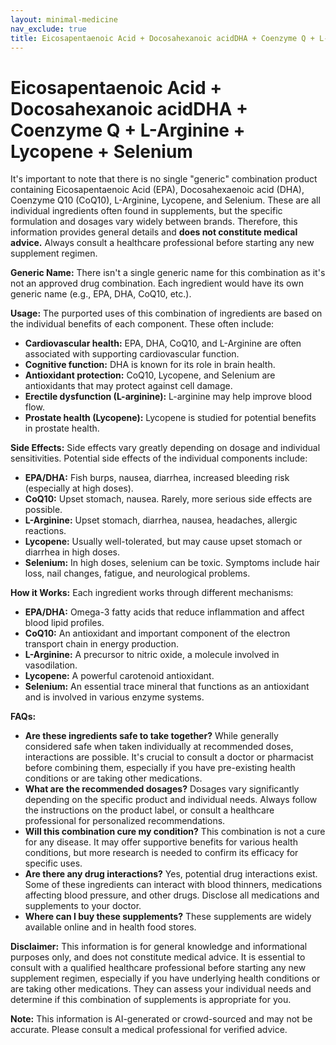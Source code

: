 ```yaml
---
layout: minimal-medicine
nav_exclude: true
title: Eicosapentaenoic Acid + Docosahexanoic acidDHA + Coenzyme Q + L-Arginine + Lycopene + Selenium
---
```


# Eicosapentaenoic Acid + Docosahexanoic acidDHA + Coenzyme Q + L-Arginine + Lycopene + Selenium

It's important to note that there is no single "generic" combination product containing Eicosapentaenoic Acid (EPA), Docosahexaenoic acid (DHA), Coenzyme Q10 (CoQ10), L-Arginine, Lycopene, and Selenium.  These are all individual ingredients often found in supplements, but the specific formulation and dosages vary widely between brands.  Therefore, this information provides general details and **does not constitute medical advice.**  Always consult a healthcare professional before starting any new supplement regimen.

**Generic Name:**  There isn't a single generic name for this combination as it's not an approved drug combination.  Each ingredient would have its own generic name (e.g., EPA, DHA, CoQ10, etc.).

**Usage:** The purported uses of this combination of ingredients are based on the individual benefits of each component. These often include:

* **Cardiovascular health:** EPA, DHA, CoQ10, and L-Arginine are often associated with supporting cardiovascular function.
* **Cognitive function:** DHA is known for its role in brain health.
* **Antioxidant protection:** CoQ10, Lycopene, and Selenium are antioxidants that may protect against cell damage.
* **Erectile dysfunction (L-arginine):**  L-arginine may help improve blood flow.
* **Prostate health (Lycopene):** Lycopene is studied for potential benefits in prostate health.

**Side Effects:**  Side effects vary greatly depending on dosage and individual sensitivities.  Potential side effects of the individual components include:

* **EPA/DHA:**  Fish burps, nausea, diarrhea, increased bleeding risk (especially at high doses).
* **CoQ10:**  Upset stomach, nausea.  Rarely, more serious side effects are possible.
* **L-Arginine:**  Upset stomach, diarrhea, nausea, headaches, allergic reactions.
* **Lycopene:** Usually well-tolerated, but may cause upset stomach or diarrhea in high doses.
* **Selenium:**  In high doses, selenium can be toxic.  Symptoms include hair loss, nail changes, fatigue, and neurological problems.


**How it Works:** Each ingredient works through different mechanisms:

* **EPA/DHA:**  Omega-3 fatty acids that reduce inflammation and affect blood lipid profiles.
* **CoQ10:**  An antioxidant and important component of the electron transport chain in energy production.
* **L-Arginine:**  A precursor to nitric oxide, a molecule involved in vasodilation.
* **Lycopene:**  A powerful carotenoid antioxidant.
* **Selenium:**  An essential trace mineral that functions as an antioxidant and is involved in various enzyme systems.


**FAQs:**

* **Are these ingredients safe to take together?**  While generally considered safe when taken individually at recommended doses, interactions are possible.  It's crucial to consult a doctor or pharmacist before combining them, especially if you have pre-existing health conditions or are taking other medications.
* **What are the recommended dosages?**  Dosages vary significantly depending on the specific product and individual needs.  Always follow the instructions on the product label, or consult a healthcare professional for personalized recommendations.
* **Will this combination cure my condition?**  This combination is not a cure for any disease.  It may offer supportive benefits for various health conditions, but more research is needed to confirm its efficacy for specific uses.
* **Are there any drug interactions?**  Yes, potential drug interactions exist.  Some of these ingredients can interact with blood thinners, medications affecting blood pressure, and other drugs.  Disclose all medications and supplements to your doctor.
* **Where can I buy these supplements?**  These supplements are widely available online and in health food stores.


**Disclaimer:** This information is for general knowledge and informational purposes only, and does not constitute medical advice.  It is essential to consult with a qualified healthcare professional before starting any new supplement regimen, especially if you have underlying health conditions or are taking other medications. They can assess your individual needs and determine if this combination of supplements is appropriate for you.


**Note:** This information is AI-generated or crowd-sourced and may not be accurate. Please consult a medical professional for verified advice.